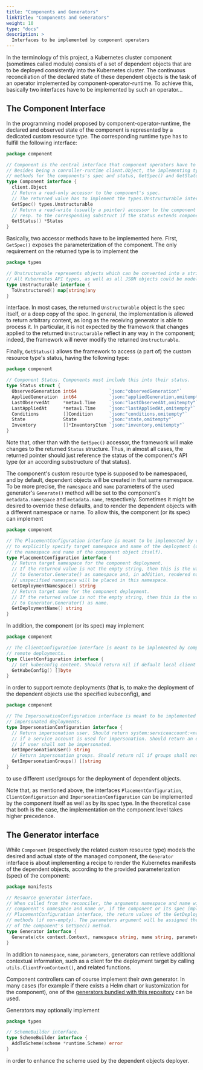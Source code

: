 ```yaml
---
title: "Components and Generators"
linkTitle: "Components and Generators"
weight: 10
type: "docs"
description: >
  Interfaces to be implemented by component operators
---
```


In the terminology of this project, a Kubernetes cluster component (sometimes called module) consists of a set of dependent objects that are to be
deployed consistently into the Kubernetes cluster. The continuous reconciliation of the declared state of these dependent objects is the task of an operator
implemented by component-operator-runtime. To achieve this, basically two interfaces have to be implemented by such an operator...

## The Component Interface

In the programming model proposed by component-operator-runtime, the declared and observed state of the component is represented by a dedicated custom resource type. The corresponding runtime type has to fulfill the following interface:

```go
package component

// Component is the central interface that component operators have to implement.
// Besides being a conroller-runtime client.Object, the implementing type has to expose accessor
// methods for the components's spec and status, GetSpec() and GetStatus().
type Component interface {
  client.Object
  // Return a read-only accessor to the component's spec.
  // The returned value has to implement the types.Unstructurable interface.
  GetSpec() types.Unstructurable
  // Return a read-write (usually a pointer) accessor to the component's status,
  // resp. to the corresponding substruct if the status extends component.Status.
  GetStatus() *Status
}
```

Basically, two accessor methods have to be implemented here. First, `GetSpec()` exposes the parameterization of the component.
The only requirement on the returned type is to implement the

```go
package types

// Unstructurable represents objects which can be converted into a string-keyed map.
// All Kubernetes API types, as well as all JSON objects could be modelled as Unstructurable objects.
type Unstructurable interface {
  ToUnstructured() map[string]any
}
```

interface. In most cases, the returned `Unstructurable` object is the spec itself, or a deep copy of the spec. In general, the implementation is allowed to return arbitrary content, as long as the receiving generator is able to process it. In particular, it is not expected by the framework that changes applied to the returned `Unstructurable` reflect in any way in the component; indeed, the framework will never modify the returned `Unstructurable`.

Finally, `GetStatus()` allows the framework to access (a part of) the custom resource type's status, having the following type:

```go
package component

// Component Status. Components must include this into their status.
type Status struct {
  ObservedGeneration int64            `json:"observedGeneration"`
  AppliedGeneration  int64            `json:"appliedGeneration,omitempty"`
  LastObservedAt     *metav1.Time     `json:"lastObservedAt,omitempty"`
  LastAppliedAt      *metav1.Time     `json:"lastAppliedAt,omitempty"`
  Conditions         []Condition      `json:"conditions,omitempty"`
  State              State            `json:"state,omitempty"`
  Inventory          []*InventoryItem `json:"inventory,omitempty"`
}
```

Note that, other than with the `GetSpec()` accessor, the framework will make changes to the returned `Status` structure.
Thus, in almost all cases, the returned pointer should just reference the status of the component's API type (or an according substructure of that status).

The component's custom resource type is supposed to be namespaced, and by default, dependent objects will be created in that same namespace. To be more precise, the `namespace` and `name` parameters of the used generator's `Generate()` method will be set to the component's `metadata.namespace` and `metadata.name`, respectively. Sometimes it might be desired to override these defaults, and to render the dependent objects with a different namespace or name. To allow this, the component (or its spec) can implement

```go
package component

// The PlacementConfiguration interface is meant to be implemented by components (or their spec) which allow
// to explicitly specify target namespace and name of the deployment (otherwise this will be defaulted as
// the namespace and name of the component object itself).
type PlacementConfiguration interface {
  // Return target namespace for the component deployment.
  // If the returned value is not the empty string, then this is the value that will be passed
  // to Generator.Generate() as namespace and, in addition, rendered namespaced resources with
  // unspecified namespace will be placed in this namespace.
  GetDeploymentNamespace() string
  // Return target name for the component deployment.
  // If the returned value is not the empty string, then this is the value that will be passed
  // to Generator.Generator() as name.
  GetDeploymentName() string
}
```

In addition, the component (or its spec) may implement

```go
package component

// The ClientConfiguration interface is meant to be implemented by components (or their spec) which offer
// remote deployments.
type ClientConfiguration interface {
  // Get kubeconfig content. Should return nil if default local client shall be used.
  GetKubeConfig() []byte
}
```

in order to support remote deployments (that is, to make the deployment of the dependent objects use the specified kubeconfig), and

```go
package component

// The ImpersonationConfiguration interface is meant to be implemented by components (or their spec) which offer
// impersonated deployments.
type ImpersonationConfiguration interface {
  // Return impersonation user. Should return system:serviceaccount:<namespace>:<serviceaccount>
  // if a service account is used for impersonation. Should return an empty string
  // if user shall not be impersonated.
  GetImpersonationUser() string
  // Return impersonation groups. Should return nil if groups shall not be impersonated.
  GetImpersonationGroups() []string
}
```

to use different user/groups for the deployment of dependent objects.

Note that, as mentioned above, the interfaces `PlacementConfiguration`, `ClientConfiguration` and `ImpersonationConfiguration` can be implemented by the component
itself as well as by its spec type. In the theoretical case that both is the case, the implementation on the component level takes higher precedence.

## The Generator interface

While `Component` (respectively the related custom resource type) models the desired and actual state of
the managed component, the `Generator` interface is about implementing a recipe to render the Kubernetes manifests of the
dependent objects, according to the provided parameterization (spec) of the component:

```go
package manifests

// Resource generator interface.
// When called from the reconciler, the arguments namespace and name will match the
// component's namespace and name or, if the component or its spec implement the
// PlacementConfiguration interface, the return values of the GetDeploymentNamespace(), GetDeploymentName()
// methods (if non-empty). The parameters argument will be assigned the return value
// of the component's GetSpec() method.
type Generator interface {
  Generate(ctx context.Context, namespace string, name string, parameters types.Unstructurable) ([]client.Object, error)
}
```

In addition to `namespace`, `name`, `parameters`, generators can retrieve additional contextual information, such as a
client for the deployment target by calling `utils.ClientFromContext()`, and related functions.

Component controllers can of course implement their own generator. In many cases (for example if there exists a
Helm chart or kustomization for the component), one of the [generators bundled with this repository](../../generators) can be used.

Generators may optionally implement

```go
package types

// SchemeBuilder interface.
type SchemeBuilder interface {
  AddToScheme(scheme *runtime.Scheme) error
}

```

in order to enhance the scheme used by the dependent objects deployer.